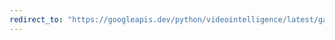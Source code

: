 ```yaml
---
redirect_to: "https://googleapis.dev/python/videointelligence/latest/gapic/v1beta1/types.html"
---
```


